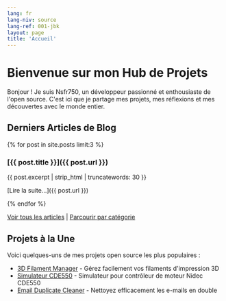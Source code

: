```yaml
---
lang: fr
lang-niv: source
lang-ref: 001-jbk
layout: page
title: 'Accueil'
---
```


# Bienvenue sur mon Hub de Projets

Bonjour ! Je suis Nsfr750, un développeur passionné et enthousiaste de l'open source. C'est ici que je partage mes projets, mes réflexions et mes découvertes avec le monde entier.

## Derniers Articles de Blog

{% for post in site.posts limit:3 %}
### [{{ post.title }}]({{ post.url }})

{{ post.excerpt | strip_html | truncatewords: 30 }}

[Lire la suite...]({{ post.url }})

{% endfor %}

[Voir tous les articles](blog) | [Parcourir par catégorie](categories)

## Projets à la Une

Voici quelques-uns de mes projets open source les plus populaires :

- [3D Filament Manager](https://github.com/Nsfr750/3D_Filament_Manager) - Gérez facilement vos filaments d'impression 3D
- [Simulateur CDE550](https://github.com/Nsfr750/CDE550-sim) - Simulateur pour contrôleur de moteur Nidec CDE550
- [Email Duplicate Cleaner](https://github.com/Nsfr750/EmailDuplicateCleaner) - Nettoyez efficacement les e-mails en double
